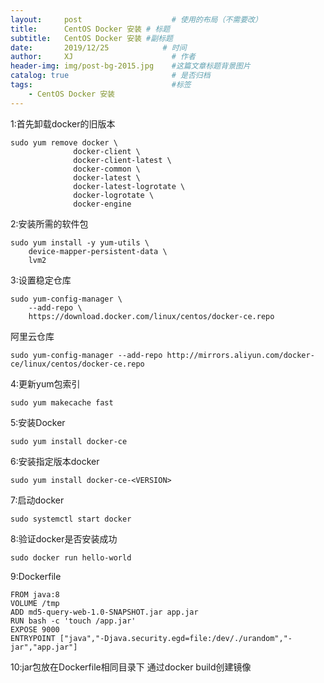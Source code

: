```yaml
---
layout:     post                    # 使用的布局（不需要改）
title:      CentOS Docker 安装 # 标题 
subtitle:   CentOS Docker 安装 #副标题
date:       2019/12/25            # 时间
author:     XJ                      # 作者
header-img: img/post-bg-2015.jpg    #这篇文章标题背景图片
catalog: true                       # 是否归档
tags:                               #标签
    - CentOS Docker 安装
---
```


1:首先卸载docker的旧版本
    
    sudo yum remove docker \
                  docker-client \
                  docker-client-latest \
                  docker-common \
                  docker-latest \
                  docker-latest-logrotate \
                  docker-logrotate \
                  docker-engine

2:安装所需的软件包

    sudo yum install -y yum-utils \
        device-mapper-persistent-data \
        lvm2
    
3:设置稳定仓库
    
    sudo yum-config-manager \
        --add-repo \
        https://download.docker.com/linux/centos/docker-ce.repo
    
阿里云仓库
        
    sudo yum-config-manager --add-repo http://mirrors.aliyun.com/docker-ce/linux/centos/docker-ce.repo

4:更新yum包索引
    
    sudo yum makecache fast
    
5:安装Docker
    
    sudo yum install docker-ce
    
6:安装指定版本docker
    
    sudo yum install docker-ce-<VERSION>
    
7:启动docker
    
    sudo systemctl start docker
    
8:验证docker是否安装成功

    sudo docker run hello-world
    
9:Dockerfile
    
    FROM java:8
    VOLUME /tmp
    ADD md5-query-web-1.0-SNAPSHOT.jar app.jar
    RUN bash -c 'touch /app.jar'
    EXPOSE 9000
    ENTRYPOINT ["java","-Djava.security.egd=file:/dev/./urandom","-jar","app.jar"]
    
10:jar包放在Dockerfile相同目录下  通过docker build创建镜像

    